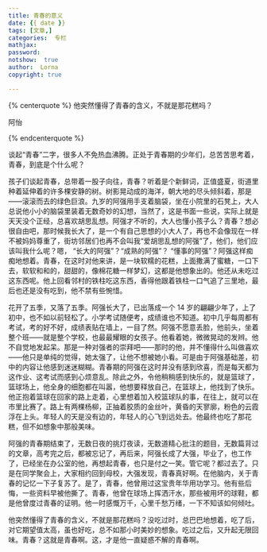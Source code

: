 ```yaml
---
title: 青春的意义
date: {{ date }}
tags: [文章,]
categories:  专栏
mathjax: 
password: 
notshow:  true
author:  Lorna
copyright: true

---
```

{% centerquote %}
他突然懂得了青春的含义，不就是那花糕吗？

阿怡

{% endcenterquote %}


谈起“青春”二字，很多人不免热血沸腾。正处于青春期的少年们，总苦苦思考着，青春，到底是个什么呢？

孩子们谈起青春，总带着一股子向往，青春？听着是个新鲜词，正值盛夏，街道里种着延伸着的许多棵安静的树。树影晃动成的海洋，朝大地的尽头倾斜着，那是——滚滚而去的绿色巨浪。九岁的阿强用手支着脑袋，坐在小院里的石凳上，大人总说他小小的脑袋里装着无数奇妙的幻想，当然了，这是书面一些说，实际上就是天天没个正经，总喜欢胡思乱想。阿强才不听的，大人也懂小孩子么？青春？想必很自由吧，那时候我长大了，是一个有自己思想的小大人了，再也不会像现在一样不被妈妈尊重了，街坊邻居们也再不会叫我“爱胡思乱想的阿强”了，他们，他们应该叫我什么呢？嗯， “长大的阿强”？“成熟的阿强”？ “懂事的阿强”？阿强这样痴痴地想着。青春，在这时对他来讲，是一块软糯的花糕，上面撒满了蜜糖，一口下去，软软和和的，甜甜的，像棉花糖一样梦幻，这都是他想象出的。他还从未吃过这东西呢。他上回看邻村的铁柱吃这东西，香得他跟着铁柱一口气追了三里地，最后也还是没有吃到，他不禁有些惋惜。

花开了五季，又落了五季。阿强长大了，已出落成一个 14 岁的翩翩少年了，上了初中，也不如以前轻松了。小学考试随便考，成绩谁也不知道。初中几乎每周都有考试，考的好不好，成绩表贴在墙上，一目了然。阿强不愿意丢脸，他前头，坐着整个班——就是整个学校，也最最耀眼的女孩子。他看着她，微微晃动的发辫。他不自觉地发起呆。那是一种对强者的崇拜吧——那时的他，并不懂得什么叫做喜欢——他只是单纯的觉得，她太强了，让他不想被她小看。可是由于阿强基础差，初中的内容让他感到迷迷糊糊。青春期的阿强在这时并没有感到欣喜，而是每天都为这作业、这考试而感到心烦意乱。除此之外，令他稍稍感到快乐的，就是篮球了，篮球场上，他全身的细胞都在叫嚣，他想要释放自己，在篮球上，他找到了快乐。他正抱着篮球在回家的路上走着，心里想着加入校篮球队的事，在往上，就可以在市里比赛了。路上有两棵杨柳，正抽着胶质的金丝叶，黄昏的天寥廓，粉色的云霞浮在上头。年轻人的天是没有边的，年轻人的心飞到远处去。他最终也吃了那花糕，但不如想象中那般美味。

阿强的青春期结束了，无数日夜的挑灯夜读，无数道精心批注的题目，无数篇背过的文章，高考完之后，都被忘记了，再后来，阿强长成了大强，毕业了，也工作了，已经坐在办公室的他，再想起青春，也只是付之一笑。管它呢？都过去了。只是在同学聚会上，大家相约回到母校，大强发现，青春真好啊。在他脑内，关于青春的记忆一下子复苏了。是了，青春，他曾用过这宝贵年华用功学习。他有些后悔，一些资料早被他撕了。青春，他曾在球场上挥洒汗水，那些被用坏的球鞋，都是他曾度过青春的证明。他一时感慨万千，心里千愁万绪，一下不知该如何倾吐。

他突然懂得了青春的含义，不就是那花糕吗？没吃过时，总巴巴地想着，吃了后，对它期望值太高，虽也好吃，总不如那小时美妙的想象。吃过之后，又升起无限回味。青春？这就是青春啊。这，才是他一直疑惑不解的青春啊。